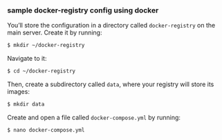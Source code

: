 ### sample docker-registry config using docker
You’ll store the configuration in a directory called ```docker-registry``` on the main server. Create it by running:
```bash
$ mkdir ~/docker-registry
```
Navigate to it:
```bash
$ cd ~/docker-registry
```
Then, create a subdirectory called ```data```, where your registry will store its images:
```bash
$ mkdir data
```
Create and open a file called ```docker-compose.yml``` by running:
```bash
$ nano docker-compose.yml
```
